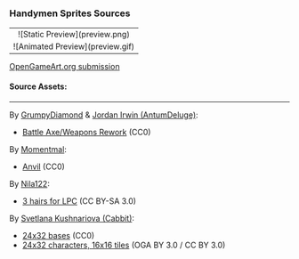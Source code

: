 ### Handymen Sprites Sources

<table style="border: 0px;">
  <tr style="border: 0px;">
    <td style="border: 0px; vertical-align: top; text-align: center;">
      ![Static Preview](preview.png)
    </td>
  </tr>
  <tr style="border: 0px;">
    <td style="border: 0px; vertical-align: top; text-align: center;">
      ![Animated Preview](preview.gif)
    </td>
  </tr>
</table>


[OpenGameArt.org submission](https://opengameart.org/node/82370)

#### Source Assets:
---

By [GrumpyDiamond](https://opengameart.org/user/32684) & [Jordan Irwin (AntumDeluge)](https://opengameart.org/user/5625):
- [Battle Axe/Weapons Rework](https://opengameart.org/node/82261) (CC0)

By [Momentmal](https://pixabay.com/en/users/Momentmal-5324081/):
- [Anvil](https://pixabay.com/en/anvil-eisenwerk-blacksmith-forge-2450920/) (CC0)

By [Nila122](https://opengameart.org/users/nila122):
- [3 hairs for LPC](https://opengameart.org/node/29293) (CC BY-SA 3.0)

By [Svetlana Kushnariova (Cabbit)](https://opengameart.org/user/15048):
- [24x32 bases](https://opengameart.org/node/24944) (CC0)
- [24x32 characters, 16x16 tiles](https://opengameart.org/node/72969) (OGA BY 3.0 / CC BY 3.0)
